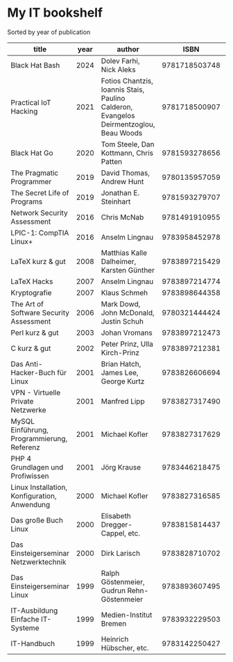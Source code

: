 # My IT bookshelf

Sorted by year of publication

| title | year | author | ISBN | comment |
|-------|------|--------|------|---------|
|Black Hat Bash|2024|Dolev Farhi, Nick Aleks|9781718503748||
|Practical IoT Hacking|2021|Fotios Chantzis, Ioannis Stais, Paulino Calderon, Evangelos Deirmentzoglou, Beau Woods|9781718500907||
|Black Hat Go|2020|Tom Steele, Dan Kottmann, Chris Patten|9781593278656||
|The Pragmatic Programmer|2019|David Thomas, Andrew Hunt|9780135957059||
|The Secret Life of Programs|2019|Jonathan E. Steinhart|9781593279707||
|Network Security Assessment|2016|Chris McNab|9781491910955||
|LPIC-1: CompTIA Linux+|2016|Anselm Lingnau|9783958452978||
|LaTeX kurz & gut|2008|Matthias Kalle Dalheimer, Karsten Günther|9783897215429||
|LaTeX Hacks|2007|Anselm Lingnau|9783897214774||
|Kryptografie|2007|Klaus Schmeh|9783898644358||
|The Art of Software Security Assessment|2006|Mark Dowd, John McDonald, Justin Schuh|9780321444424||
|Perl kurz & gut|2003|Johan Vromans|9783897212473||
|C kurz & gut|2002|Peter Prinz, Ulla Kirch-Prinz|9783897212381||
|Das Anti-Hacker-Buch für Linux|2001|Brian Hatch, James Lee, George Kurtz|9783826606694||
|VPN - Virtuelle Private Netzwerke|2001|Manfred Lipp|9783827317490||
|MySQL Einführung, Programmierung, Referenz|2001|Michael Kofler|9783827317629||
|PHP 4 Grundlagen und Profiwissen|2001|Jörg Krause|9783446218475||
|Linux Installation, Konfiguration, Anwendung|2000|Michael Kofler|9783827316585||
|Das große Buch Linux|2000|Elisabeth Dregger-Cappel, etc.|9783815814437||
|Das Einsteigerseminar Netzwerktechnik|2000|Dirk Larisch|9783828710702||
|Das Einsteigerseminar Linux|1999|Ralph Göstenmeier, Gudrun Rehn-Göstenmeier|9783893607495||
|IT-Ausbildung Einfache IT-Systeme|1999|Medien-Institut Bremen|9783932229503||
|IT-Handbuch|1999|Heinrich Hübscher, etc.|9783142250427||
